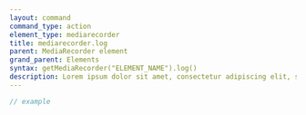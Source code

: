 ```yaml
---
layout: command
command_type: action
element_type: mediarecorder
title: mediarecorder.log
parent: MediaRecorder element
grand_parent: Elements
syntax: getMediaRecorder("ELEMENT_NAME").log()
description: Lorem ipsum dolor sit amet, consectetur adipiscing elit, sed do eiusmod tempor incididunt ut labore et dolore magna aliqua. Ut enim ad minim veniam, quis nostrud exercitation ullamco laboris nisi ut aliquip ex ea commodo consequat.
---
```


```javascript
// example
```